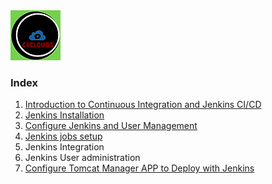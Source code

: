 <img src="images/c4logo.png">

### Index
  1. [Introduction to Continuous Integration and Jenkins CI/CD](https://github.com/c4clouds/jenkins-tutorials/blob/main/docs/Introduction-to-Continuous-Integration-and-Jenkins-CI-CD.md)
  2. [Jenkins Installation](https://github.com/c4clouds/jenkins-tutorials/blob/main/docs/Jenkins-Installation.md)
  3. [Configure Jenkins and User Management](https://github.com/c4clouds/jenkins-tutorials/blob/main/docs/Configure-Jenkins-and-User-Management.md)
  4. [Jenkins jobs setup](https://github.com/c4clouds/jenkins-tutorials/blob/main/docs/Jenkins-jobs-setup.md)
  5. Jenkins Integration
  6. Jenkins User administration
  7. [Configure Tomcat Manager APP to Deploy with Jenkins](https://github.com/c4clouds/jenkins-tutorials/blob/main/docs/Configure_Tomcat_Manager_APP_to_Deploy_with_Jenkins.md)


